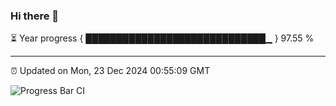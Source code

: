 ### Hi there 👋

⏳ Year progress { █████████████████████████████▁ } 97.55 %

---

⏰ Updated on Mon, 23 Dec 2024 00:55:09 GMT

![Progress Bar CI](https://github.com/code-lakshay/GitHub-Actions-Demo/workflows/Progress%20Bar%20CI/badge.svg)
